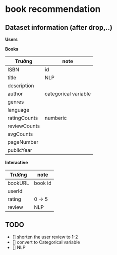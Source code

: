 # book recommendation


## Dataset information (after drop,..)

**Users**

**Books**

| Trường       | note                  |
|--------------|-----------------------|
| ISBN         | id                    |
| title        | NLP                   |
| description  |                       |
| author       | categorical variable  |
| genres       |                       |
| language     |                       |
| ratingCounts | numberic              |
| reviewCounts |                       |
| avgCounts    |                       |
| pageNumber   |                       |
| publicYear   |                       |

**Interactive**

| Trường       | note                  |
|--------------|-----------------------|
| bookURL      | book id               |
| userId       |                       |
| rating       | 0 -> 5                |
| review       | NLP                   |



## TODO
- [] shorten the user review to 1-2 
- [] convert to Categorical variable
- [] NLP